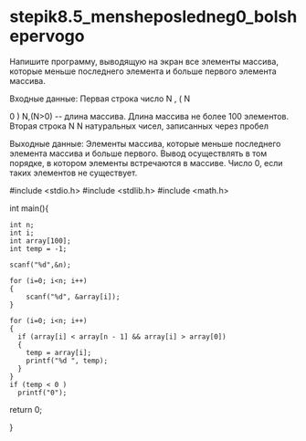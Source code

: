# stepik8.5_mensheposledneg0_bolshepervogo

Напишите программу, выводящую на экран все элементы массива, которые меньше последнего элемента и больше первого элемента массива.

Входные данные:
Первая строка число 
N
,
(
N
>
0
)
N,(N>0) -- длина массива. Длина массива не более 100 элементов. Вторая строка 
N
N  натуральных чисел, записанных через пробел

Выходные данные: 
Элементы массива, которые меньше последнего элемента массива и больше первого. Вывод осуществлять в том порядке, в котором элементы встречаются в массиве. Число 0, если таких элементов не существует.


#include <stdio.h>
#include <stdlib.h>
#include <math.h>
 
int main(){
    
    int n;
    int i;
    int array[100];
    int temp = -1;
 
    scanf("%d",&n);

    for (i=0; i<n; i++)
    {
        scanf("%d", &array[i]);
    }
  
    for (i=0; i<n; i++)
    {
      if (array[i] < array[n - 1] && array[i] > array[0]) 
      {
        temp = array[i];
        printf("%d ", temp);
      }
    }
    if (temp < 0 )
      printf("0");
  
  return 0;
   
}
